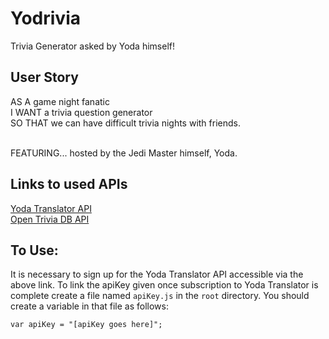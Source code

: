 # Yodrivia
Trivia Generator asked by Yoda himself!

## User Story
AS A      game night fanatic <br />
I WANT    a trivia question generator <br />
SO THAT   we can have difficult trivia nights with friends. <br /> <br />

FEATURING... hosted by the Jedi Master himself, Yoda.

## Links to used APIs
[Yoda Translator API](https://rapidapi.com/orthosie/api/yoda-translator/endpoints) <br />
[Open Trivia DB API](https://opentdb.com/api_config.php)

## To Use:
It is necessary to sign up for the Yoda Translator API accessible via the above link.  To link the apiKey given once subscription to Yoda Translator is complete create a file named `apiKey.js` in the `root` directory.  You should create a variable in that file as follows:

```
var apiKey = "[apiKey goes here]";
```